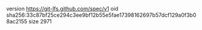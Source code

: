 version https://git-lfs.github.com/spec/v1
oid sha256:33c87bf25ce294c3ee9bf12b55e5fae17398162697b57dcf129a0f3b08ac2155
size 2971
